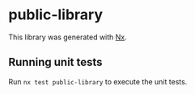 # public-library

This library was generated with [Nx](https://nx.dev).

## Running unit tests

Run `nx test public-library` to execute the unit tests.
